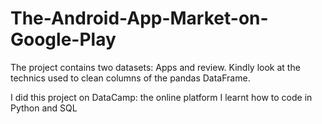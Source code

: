 # The-Android-App-Market-on-Google-Play
The project contains two datasets: Apps and review. Kindly look at the technics used to clean columns of the pandas DataFrame. 

I did this project on DataCamp: the online platform I learnt how to code in Python and SQL 
